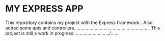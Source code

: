 MY EXPRESS APP
====
This repository contains my project with the Express framework .
Also  added some apis and controllers...........................................................
This project is still a work in progress............................/......


